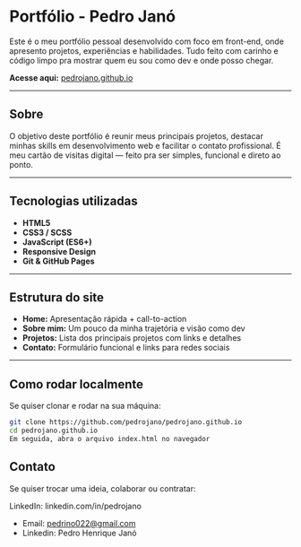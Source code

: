 #  Portfólio - Pedro Janó

Este é o meu portfólio pessoal desenvolvido com foco em front-end, onde apresento projetos, experiências e habilidades. Tudo feito com carinho e código limpo pra mostrar quem eu sou como dev e onde posso chegar.

 **Acesse aqui:** [pedrojano.github.io](https://pedrojano.github.io/)

---

##  Sobre

O objetivo deste portfólio é reunir meus principais projetos, destacar minhas skills em desenvolvimento web e facilitar o contato profissional. É meu cartão de visitas digital — feito pra ser simples, funcional e direto ao ponto.

---

##  Tecnologias utilizadas

- **HTML5**  
- **CSS3 / SCSS**  
- **JavaScript (ES6+)**  
- **Responsive Design**  
- **Git & GitHub Pages**

---

##  Estrutura do site

- **Home:** Apresentação rápida + call-to-action  
- **Sobre mim:** Um pouco da minha trajetória e visão como dev  
- **Projetos:** Lista dos principais projetos com links e detalhes  
- **Contato:** Formulário funcional e links para redes sociais  

---

##  Como rodar localmente

Se quiser clonar e rodar na sua máquina:

```bash
git clone https://github.com/pedrojano/pedrojano.github.io
cd pedrojano.github.io
Em seguida, abra o arquivo index.html no navegador
```
##  Contato
Se quiser trocar uma ideia, colaborar ou contratar:

LinkedIn: linkedin.com/in/pedrojano

- Email: pedrino022@gmail.com
- Linkedin: Pedro Henrique Janó


